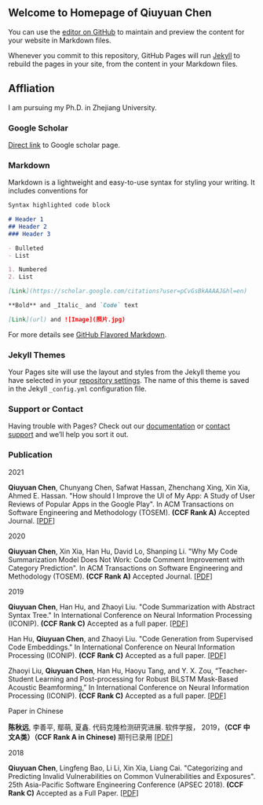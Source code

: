 ## Welcome to Homepage of Qiuyuan Chen

You can use the [editor on GitHub](https://github.com/chenqiuyuan/home/edit/gh-pages/index.md) to maintain and preview the content for your website in Markdown files.

Whenever you commit to this repository, GitHub Pages will run [Jekyll](https://jekyllrb.com/) to rebuild the pages in your site, from the content in your Markdown files.

## Affliation
I am pursuing my Ph.D. in Zhejiang University.

### Google Scholar
[Direct link] to Google scholar page.

[Direct link]: https://scholar.google.com/citations?user=pCvGsBkAAAAJ&hl=en

### Markdown

Markdown is a lightweight and easy-to-use syntax for styling your writing. It includes conventions for

```markdown
Syntax highlighted code block

# Header 1
## Header 2
### Header 3

- Bulleted
- List

1. Numbered
2. List

[Link](https://scholar.google.com/citations?user=pCvGsBkAAAAJ&hl=en)

**Bold** and _Italic_ and `Code` text

[Link](url) and ![Image](照片.jpg)
```

For more details see [GitHub Flavored Markdown](https://guides.github.com/features/mastering-markdown/).

### Jekyll Themes

Your Pages site will use the layout and styles from the Jekyll theme you have selected in your [repository settings](https://github.com/chenqiuyuan/home/settings). The name of this theme is saved in the Jekyll `_config.yml` configuration file.

### Support or Contact

Having trouble with Pages? Check out our [documentation](https://docs.github.com/categories/github-pages-basics/) or [contact support](https://support.github.com/contact) and we’ll help you sort it out.

### Publication
2021

<strong>Qiuyuan Chen</strong>, Chunyang Chen, Safwat Hassan, Zhenchang Xing, Xin Xia, Ahmed E. Hassan. "How should I Improve the UI of My App: A Study of User Reviews of Popular Apps in the Google Play". In  ACM Transactions on Software Engineering and Methodology (TOSEM). <strong>(CCF Rank A)</strong> Accepted Journal.   <a href="TOSEM_Chen_2021_How Should I Improve the UI of My App.pdf" target="_blank">[PDF]</a>     <br />

2020

<strong>Qiuyuan Chen</strong>, Xin Xia, Han Hu, David Lo, Shanping Li. "Why My Code Summarization Model Does Not Work: Code Comment Improvement with Category Prediction". In  ACM Transactions on Software Engineering and Methodology (TOSEM). <strong>(CCF Rank A)</strong> Accepted Journal.     <a href="TOSEM_Qiuyuan_2021_Why My Code Summarization Model Does Not Work.pdf" target="_blank">[PDF]</a>     <br />

2019

<strong>Qiuyuan Chen</strong>, Han Hu, and Zhaoyi Liu. "Code Summarization with Abstract Syntax Tree." In International Conference on Neural Information Processing (ICONIP). <strong>(CCF Rank C)</strong> Accepted as a full paper. <a href="ICONIP_Chen_2019_Code Summarization with Abstract Syntax Tree.pdf" target="_blank">[PDF]</a>     <br />

Han Hu, <strong>Qiuyuan Chen</strong>, and Zhaoyi Liu. "Code Generation from Supervised Code Embeddings." In International Conference on Neural Information Processing (ICONIP). <strong>(CCF Rank C)</strong> Accepted as a full paper. <a href="ICONIP_Hu_Code_Generation_from_Supervised_Embeddings.pdf" target="_blank">[PDF]</a>     <br />

Zhaoyi Liu, <strong>Qiuyuan Chen</strong>, Han Hu, Haoyu Tang, and Y. X. Zou, “Teacher-Student Learning and Post-processing for Robust BiLSTM Mask-Based Acoustic Beamforming,” In International Conference on Neural Information Processing (ICONIP). <strong>(CCF Rank C)</strong> Accepted as a full paper. <a href="ICONIP_Liu_2019_Teacher-Student Learning and Post-processing.pdf" target="_blank">[PDF]</a>     <br />

Paper in Chinese

<strong>陈秋远</strong>, 李善平, 鄢萌, 夏鑫. 代码克隆检测研究进展. 软件学报， 2019，<strong>（CCF 中文A类）（CCF Rank A in Chinese)</strong> 期刊已录用 <a href="软件学报_陈秋远_2019_代码克隆检测研究进展.pdf" target="_blank">[PDF]</a>   <br />

2018

<strong>Qiuyuan Chen</strong>, Lingfeng Bao, Li Li, Xin Xia, Liang Cai. "Categorizing and Predicting Invalid Vulnerabilities on Common Vulnerabilities and Exposures". 25th Asia-Pacific Software Engineering Conference (APSEC 2018). <strong>(CCF Rank C)</strong> Accepted as a Full Paper. <a href="APSEC_Chen_2018_Categorizing and Predicting Invalid Vulnerabilitie.pdf" target="_blank">[PDF]</a>   <br />
